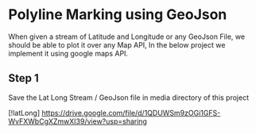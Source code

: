 # Polyline Marking using GeoJson 
When given a stream of Latitude and Longitude or any GeoJson File, we should be able to plot it over any Map API,
In the below project we implement it using google maps API.

## Step 1
Save the Lat Long Stream / GeoJson file in media directory of this project

[!latLong] https://drive.google.com/file/d/1QDUWSm9zOGi1GFS-WvFXWbCgXZmwXI39/view?usp=sharing
